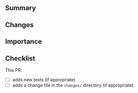 <!-- Thank you for contributing to Prefect Server! 🎉-->

## Summary
<!-- A sentence summarizing the PR -->




## Changes
<!-- What does this PR change? -->




## Importance
<!-- Why is this PR important? -->




## Checklist
<!-- PRs will not be reviewed unless these boxes are checked -->

This PR:

- [ ] adds new tests (if appropriate)
- [ ] adds a change file in the `changes/` directory (if appropriate)
